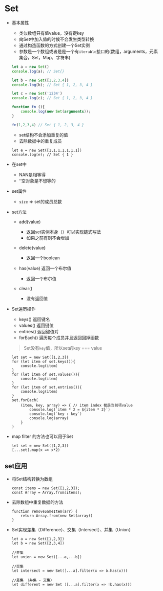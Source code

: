# Set
* 基本属性
    * 类似数组只有值value，没有键key
    * 向Set中加入值的时候不会发生类型转换
    * 通过构造函数的方式创建一个Set实例
    * 参数是一个数组或者是是一个有`iterable`接口的(数组，arguments，元素集合，Set，Map，字符串)
    ```js
    let a = new Set()
    console.log(a); // Set{}

    let b = new Set([1,2,3,4])
    console.log(b); // Set { 1, 2, 3, 4 }

    let c = new Set('1234')
    console.log(c); // Set { 1, 2, 3, 4 }

    function fn (){
        console.log(new Set(arguments));
    }

    fn(1,2,3,4) // Set { 1, 2, 3, 4 }
    ```
    * set结构不会添加重复的值
    * 去除数据中的重复成员
    ```
    let e = new Set([1,1,1,1,1,1,1])
    console.log(e); // Set { 1 }
    ```
* 在set中
    * NAN是相等得
    * ‘‘空对象是不想等的

* set属性

    * `size` => set的成员总数

* set方法
    * add(value)
        * 返回set实例本身（）可以实现链式写法
        * 如果之前有则不会增加

    * delete(value)
        * 返回一个boolean

    * has(value) 返回一个布尔值
        * 返回一个布尔值
    * clear()
        * 没有返回值

* Set遍历操作
    * keys() 返回键名
    * values() 返回键值
    * entries() 返回键值对
    * forEach() 遍历每个成员并且返回回掉函数
    > Set没有`key`值，所以set的key === value

    ```
    let set = new Set([1,2,3])
    for (let item of set.keys()){
        console.log(item)
    }
    for (let item of set.values()){
        console.log(item)
    }
    for (let item of set.entries()){
        console.log(item)
    }
    set.forEach(
        (item, key, array) => { // item index 都是当前项value
            console.log(`item * 2 = ${item * 2}`)
            console.log(`key : key`)
            console.log(array)
        }
    )
    ```
* map filter 的方法也可以用于Set
    ```
    let set = new Set([1,2,3])
    [...set].map(x => x*2)
    ```

## set应用
* 将Set结构转换为数组
    ```
    const items = new Set([1,2,3]);
    const Array = Array.from(items);
    ```
* 去除数组中重复数据的方法
    ```
    function removeSameItem(arr) {
        return Array.from(new Set(array))
    }
    ```

* Set实现差集（Difference）、交集（Intersect）、并集（Union）
    ```
    let a = new Set([1,2,3])
    let b = new Set([2,3,4])

    //并集
    let union = new Set([...a,...b])

    //交集
    let intersect = new Set([...a].filter(x => b.has(x)))

    //差集 （并集 - 交集）
    let different = new Set ([...a].filter(x => !b.has(x)))
    ```


